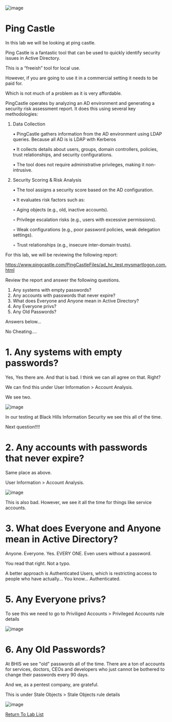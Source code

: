 ![image](https://github.com/user-attachments/assets/068fae26-6e8f-402f-ad69-63a4e6a1f59e)


# Ping Castle

In this lab we will be looking at ping castle.

Ping Castle is a fantastic tool that can be used to quickly identify security issues in Active Directory.

This is a “freeish” tool for local use. 

However, if you are going to use it in a commercial setting it needs to be paid for.

Which is not much of a problem as it is very affordable.

PingCastle operates by analyzing an AD environment and generating a security risk assessment report. It does this using several key methodologies:

1. Data Collection
   
	•	PingCastle gathers information from the AD environment using LDAP queries. Because all AD is is LDAP with Kerberos

	•	It collects details about users, groups, domain controllers, policies, trust relationships, and security configurations.

	•	The tool does not require administrative privileges, making it non-intrusive.


3. Security Scoring & Risk Analysis
   
	•	The tool assigns a security score based on the AD configuration.

	•	It evaluates risk factors such as:

	◦	Aging objects (e.g., old, inactive accounts).

	◦	Privilege escalation risks (e.g., users with excessive permissions).

	◦	Weak configurations (e.g., poor password policies, weak delegation settings).

	◦	Trust relationships (e.g., insecure inter-domain trusts).


For this lab, we will be reviewing the following report:

https://www.pingcastle.com/PingCastleFiles/ad_hc_test.mysmartlogon.com.html

Review the report and answer the following questions.

1. Any systems with empty passwords? 	
2. Any accounts with passwords that never expire? 
3. What does Everyone and Anyone mean in Active Directory?
5. Any Everyone privs?
6. Any Old Passwords?



Answers below...





No Cheating....



# 1. Any systems with empty passwords?

Yes, Yes there are.   And that is bad.  I think we can all agree on that.  Right?

We can find this under User Information > Account Analysis.

We see two.

![image](https://github.com/user-attachments/assets/f5cf89f0-c1d0-4a4f-8cc6-393a5202100a)

In our testing at Black Hills Information Security we see this all of the time.

Next question!!!!

# 2. Any accounts with passwords that never expire? 

Same place as above.  

User Information > Account Analysis.

![image](https://github.com/user-attachments/assets/211786d0-1f32-4356-ac5d-9770342eb983)


This is also bad. However, we see it all the time for things like service accounts.



# 3. What does Everyone and Anyone mean in Active Directory?

Anyone.  Everyone.  Yes.  EVERY ONE. Even users without a password. 

You read that right.  Not a typo.

A better approach is Authenticated Users, which is restricting access to people who have actually...  You know...  Authenticated.


# 5. Any Everyone privs?

To see this we need to go to Priviliged Accounts > Privileged Accounts rule details


![image](https://github.com/user-attachments/assets/0cf1c0c2-4d0a-4d19-a0d3-2add50744b65)



# 6. Any Old Passwords?

At BHIS we see "old" passwords all of the time.  There are a ton of accounts for services, doctors, CEOs and developers who just cannot be bothered to change their passwords every 90 days.

And we, as a pentest company, are grateful.

This is under Stale Objects > Stale Objects rule details

![image](https://github.com/user-attachments/assets/09b8c64c-a69f-4e38-b2f5-f63421ef33f7)

[Return To Lab List](https://github.com/strandjs/IntroLabs/blob/master/IntroClassFiles/navigation.md)













